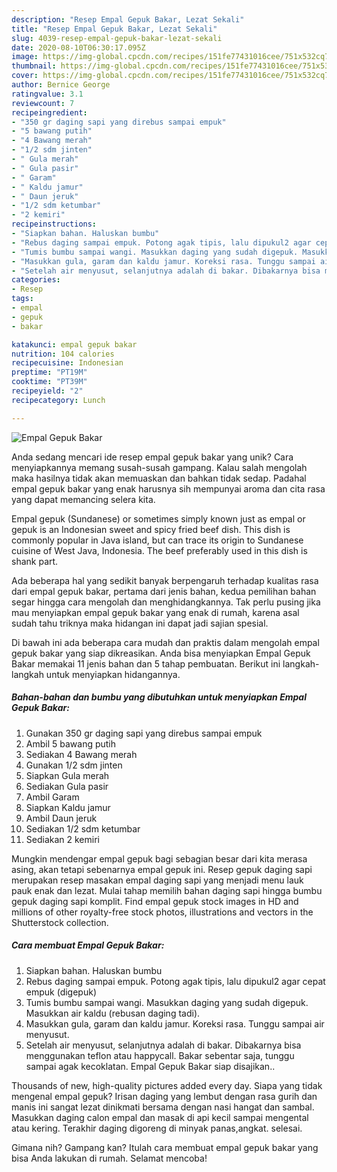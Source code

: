 ```yaml
---
description: "Resep Empal Gepuk Bakar, Lezat Sekali"
title: "Resep Empal Gepuk Bakar, Lezat Sekali"
slug: 4039-resep-empal-gepuk-bakar-lezat-sekali
date: 2020-08-10T06:30:17.095Z
image: https://img-global.cpcdn.com/recipes/151fe77431016cee/751x532cq70/empal-gepuk-bakar-foto-resep-utama.jpg
thumbnail: https://img-global.cpcdn.com/recipes/151fe77431016cee/751x532cq70/empal-gepuk-bakar-foto-resep-utama.jpg
cover: https://img-global.cpcdn.com/recipes/151fe77431016cee/751x532cq70/empal-gepuk-bakar-foto-resep-utama.jpg
author: Bernice George
ratingvalue: 3.1
reviewcount: 7
recipeingredient:
- "350 gr daging sapi yang direbus sampai empuk"
- "5 bawang putih"
- "4 Bawang merah"
- "1/2 sdm jinten"
- " Gula merah"
- " Gula pasir"
- " Garam"
- " Kaldu jamur"
- " Daun jeruk"
- "1/2 sdm ketumbar"
- "2 kemiri"
recipeinstructions:
- "Siapkan bahan. Haluskan bumbu"
- "Rebus daging sampai empuk. Potong agak tipis, lalu dipukul2 agar cepat empuk (digepuk)"
- "Tumis bumbu sampai wangi. Masukkan daging yang sudah digepuk. Masukkan air kaldu (rebusan daging tadi)."
- "Masukkan gula, garam dan kaldu jamur. Koreksi rasa. Tunggu sampai air menyusut."
- "Setelah air menyusut, selanjutnya adalah di bakar. Dibakarnya bisa menggunakan teflon atau happycall. Bakar sebentar saja, tunggu sampai agak kecoklatan. Empal Gepuk Bakar siap disajikan.."
categories:
- Resep
tags:
- empal
- gepuk
- bakar

katakunci: empal gepuk bakar 
nutrition: 104 calories
recipecuisine: Indonesian
preptime: "PT19M"
cooktime: "PT39M"
recipeyield: "2"
recipecategory: Lunch

---
```



![Empal Gepuk Bakar](https://img-global.cpcdn.com/recipes/151fe77431016cee/751x532cq70/empal-gepuk-bakar-foto-resep-utama.jpg)

Anda sedang mencari ide resep empal gepuk bakar yang unik? Cara menyiapkannya memang susah-susah gampang. Kalau salah mengolah maka hasilnya tidak akan memuaskan dan bahkan tidak sedap. Padahal empal gepuk bakar yang enak harusnya sih mempunyai aroma dan cita rasa yang dapat memancing selera kita.

Empal gepuk (Sundanese) or sometimes simply known just as empal or gepuk is an Indonesian sweet and spicy fried beef dish. This dish is commonly popular in Java island, but can trace its origin to Sundanese cuisine of West Java, Indonesia. The beef preferably used in this dish is shank part.

Ada beberapa hal yang sedikit banyak berpengaruh terhadap kualitas rasa dari empal gepuk bakar, pertama dari jenis bahan, kedua pemilihan bahan segar hingga cara mengolah dan menghidangkannya. Tak perlu pusing jika mau menyiapkan empal gepuk bakar yang enak di rumah, karena asal sudah tahu triknya maka hidangan ini dapat jadi sajian spesial.


Di bawah ini ada beberapa cara mudah dan praktis dalam mengolah empal gepuk bakar yang siap dikreasikan. Anda bisa menyiapkan Empal Gepuk Bakar memakai 11 jenis bahan dan 5 tahap pembuatan. Berikut ini langkah-langkah untuk menyiapkan hidangannya.

<!--inarticleads1-->

##### Bahan-bahan dan bumbu yang dibutuhkan untuk menyiapkan Empal Gepuk Bakar:

1. Gunakan 350 gr daging sapi yang direbus sampai empuk
1. Ambil 5 bawang putih
1. Sediakan 4 Bawang merah
1. Gunakan 1/2 sdm jinten
1. Siapkan  Gula merah
1. Sediakan  Gula pasir
1. Ambil  Garam
1. Siapkan  Kaldu jamur
1. Ambil  Daun jeruk
1. Sediakan 1/2 sdm ketumbar
1. Sediakan 2 kemiri


Mungkin mendengar empal gepuk bagi sebagian besar dari kita merasa asing, akan tetapi sebenarnya empal gepuk ini. Resep gepuk daging sapi merupakan resep masakan empal daging sapi yang menjadi menu lauk pauk enak dan lezat. Mulai tahap memilih bahan daging sapi hingga bumbu gepuk daging sapi komplit. Find empal gepuk stock images in HD and millions of other royalty-free stock photos, illustrations and vectors in the Shutterstock collection. 

<!--inarticleads2-->

##### Cara membuat Empal Gepuk Bakar:

1. Siapkan bahan. Haluskan bumbu
1. Rebus daging sampai empuk. Potong agak tipis, lalu dipukul2 agar cepat empuk (digepuk)
1. Tumis bumbu sampai wangi. Masukkan daging yang sudah digepuk. Masukkan air kaldu (rebusan daging tadi).
1. Masukkan gula, garam dan kaldu jamur. Koreksi rasa. Tunggu sampai air menyusut.
1. Setelah air menyusut, selanjutnya adalah di bakar. Dibakarnya bisa menggunakan teflon atau happycall. Bakar sebentar saja, tunggu sampai agak kecoklatan. Empal Gepuk Bakar siap disajikan..


Thousands of new, high-quality pictures added every day. Siapa yang tidak mengenal empal gepuk? Irisan daging yang lembut dengan rasa gurih dan manis ini sangat lezat dinikmati bersama dengan nasi hangat dan sambal. Masukkan daging calon empal dan masak di api kecil sampai mengental atau kering. Terakhir daging digoreng di minyak panas,angkat. selesai. 

Gimana nih? Gampang kan? Itulah cara membuat empal gepuk bakar yang bisa Anda lakukan di rumah. Selamat mencoba!

